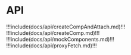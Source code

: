 # API

!!!include(docs/api/createCompAndAttach.md)!!!
!!!include(docs/api/createComp.md)!!!
!!!include(docs/api/mockComponents.md)!!!
!!!include(docs/api/proxyFetch.md)!!!
